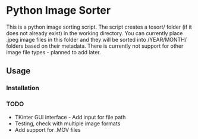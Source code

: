 # Python Image Sorter
This is a python image sorting script. The script creates a tosort/ folder (if it does not already exist) in the working directory. You can currently place .jpeg image files in this folder and they will be sorted into /YEAR/MONTH/ folders based on their metadata. There is currently not support for other image file types - planned to add later. 

## Usage

### Installation

### TODO
- TKinter GUI interface - Add input for file path
- Testing, check with multiple image formats
- Add support for .MOV files

